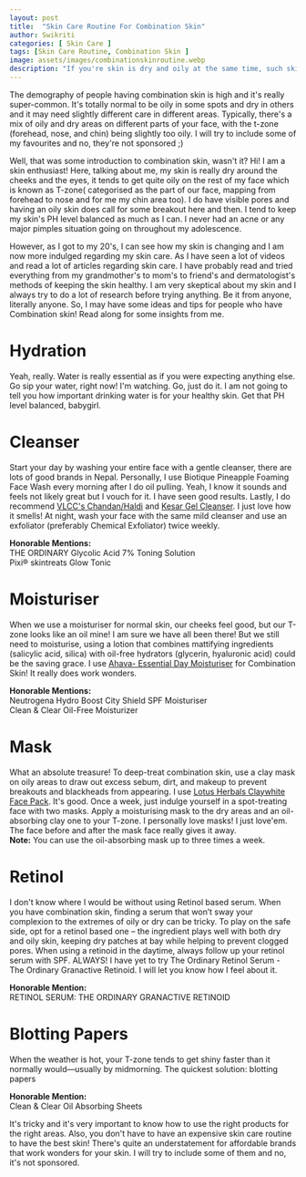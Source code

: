 ```yaml
---
layout: post
title:  "Skin Care Routine For Combination Skin"
author: Swikriti
categories: [ Skin Care ]
tags: [Skin Care Routine, Combination Skin ]
image: assets/images/combinationskinroutine.webp
description: "If you're skin is dry and oily at the same time, such skin are called combination skin. Learn best products for combination skin, determine how well they work with you and stick to a skin care routine."
---
```


The demography of people having combination skin is high and it's really super-common. It's totally normal to be oily in some spots and dry in others and it may need slightly different care in different areas. Typically, there's a mix of oily and dry areas on different parts of your face, with the t-zone (forehead, nose, and chin) being slightly too oily. I will try to include some of my favourites and no, they're not sponsored ;)

Well, that was some introduction to combination skin, wasn't it? Hi! I am a skin enthusiast! Here, talking about me, my skin is really dry around the cheeks and the eyes, it tends to get quite oily on the rest of my face which is known as T-zone( categorised as the part of our face, mapping from forehead to nose and for me my chin area too). I do have visible pores and having an oily skin does call for some breakout here and then. I tend to keep my skin's PH level balanced as much as I can. I never had an acne or any major pimples situation going on throughout my adolescence. 

However, as I got to my 20's, I can see how my skin is changing and I am now more indulged regarding my skin care. As I have seen a lot of videos and read a lot of articles regarding skin care. I have probably read and tried everything from my grandmother's to mom's to friend's and dermatologist's methods of keeping the skin healthy. I am very skeptical about my skin and I always try to do a lot of research before trying anything. Be it from anyone, literally anyone. So, I may have some ideas and tips for people who have Combination skin! Read along for some insights from me. 

# Hydration
Yeah, really. Water is really essential as if you were expecting anything else. Go sip your water, right now! I'm watching. Go, just do it. I am not going to tell you how important drinking water is for your healthy skin. Get that PH level balanced, babygirl.

# Cleanser
Start your day by washing your entire face with a gentle cleanser, there are lots of good brands in Nepal. Personally, I use Biotique Pineapple Foaming Face Wash every morning after I do oil pulling. Yeah, I know it sounds and feels not likely great but I vouch for it. I have seen good results. Lastly, I do recommend <u>VLCC's Chandan/Haldi</u> and <u>Kesar Gel Cleanser</u>. I just love how it smells!
At night, wash your face with the same mild cleanser and use an exfoliator (preferably Chemical Exfoliator) twice weekly.

**Honorable Mentions:**<br>
THE ORDINARY Glycolic Acid 7% Toning Solution<br>
Pixi® skintreats Glow Tonic

# Moisturiser
When we use a moisturiser for normal skin, our cheeks feel good, but our T-zone looks like an oil mine! I am sure we have all been there! But we still need to moisturise, using a lotion that combines mattifying ingredients (salicylic acid, silica) with oil-free hydrators (glycerin, hyaluronic acid) could be the saving grace. I use <u>Ahava- Essential Day Moisturiser</u> for Combination Skin! It really does work wonders.

**Honorable Mentions:**<br>
Neutrogena Hydro Boost City Shield SPF Moisturiser<br>
Clean & Clear Oil-Free Moisturizer

# Mask
What an absolute treasure! To deep-treat combination skin, use a clay mask on oily areas to draw out excess sebum, dirt, and makeup to prevent breakouts and blackheads from appearing. I use <u>Lotus Herbals Claywhite Face Pack</u>. It's good.
Once a week, just indulge yourself in a spot-treating face with two masks. Apply a moisturising mask to the dry areas and an oil-absorbing clay one to your T-zone. I personally love masks! I just love'em. The face before and after the mask face really gives it away.  
<b>Note:</b> You can use the oil-absorbing mask up to three times a week.

# Retinol
I don't know where I would be without using Retinol based serum. When you have combination skin, finding a serum that won’t sway your complexion to the extremes of oily or dry can be tricky. To play on the safe side, opt for a retinol based one – the ingredient plays well with both dry and oily skin, keeping dry patches at bay while helping to prevent clogged pores. When using a retinoid in the daytime, always follow up your retinol serum with SPF. ALWAYS! I have yet to try The Ordinary Retinol Serum - The Ordinary Granactive Retinoid. I will let you know how I feel about it.

**Honorable Mention:**<br>
RETINOL SERUM: THE ORDINARY GRANACTIVE RETINOID

# Blotting Papers
When the weather is hot, your T-zone tends to get shiny faster than it normally would—usually by midmorning. The quickest solution: blotting papers 

**Honorable Mention:**<br>
Clean & Clear Oil Absorbing Sheets

It's tricky and it's very important to know how to use the right products for the right areas. Also, you don't have to have an expensive skin care routine to have the best skin! There's quite an understatement for affordable brands that work wonders for your skin. I will try to include some of them and no, it's not sponsored.
